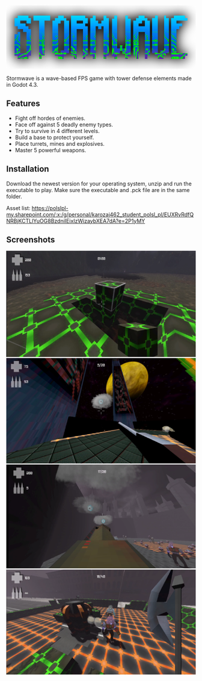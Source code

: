 <p align="center">
  <img src="https://github.com/karozaj/Stormwave/blob/main/.github/logo.png">
</p>

Stormwave is a wave-based FPS game with tower defense elements made in Godot 4.3.

## Features
- Fight off hordes of enemies.
- Face off against 5 deadly enemy types.
- Try to survive in 4 different levels.
- Build a base to protect yourself.
- Place turrets, mines and explosives.
- Master 5 powerful weapons.

## Installation
Download the newest version for your operating system, unzip and run the executable to play. Make sure the executable and .pck file are in the same folder.

Asset list: https://polslpl-my.sharepoint.com/:x:/g/personal/karozaj462_student_polsl_pl/EUXRvRdfQNRBjKCTLlYuOG8BzdniIEixIzWizaybXEA7dA?e=2P1yMY

## Screenshots
<p align="center">
  <img src="https://github.com/karozaj/Stormwave/blob/main/.github/build1.png">
  <img src="https://github.com/karozaj/Stormwave/blob/main/.github/fight2.png">
  <img src="https://github.com/karozaj/Stormwave/blob/main/.github/fight5.png">
  <img src="https://github.com/karozaj/Stormwave/blob/main/.github/fight6.png">
</p>
